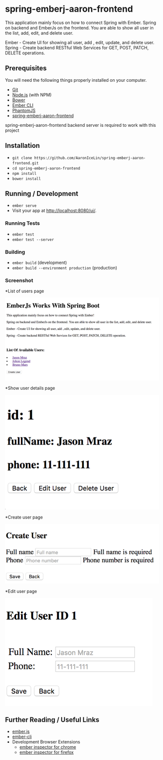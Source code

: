 # spring-emberj-aaron-frontend

This application mainly focus on how to connect Spring with Ember. Spring on backend and EmberJs on the frontend. You are able to show all user in the list, add, edit, and delete user.

Ember - Create UI for showing all user, add , edit, update, and delete user.
Spring - Create backend RESTful Web Services for GET, POST, PATCH, DELETE operations.

## Prerequisites

You will need the following things properly installed on your computer.

* [Git](https://git-scm.com/)
* [Node.js](https://nodejs.org/) (with NPM)
* [Bower](https://bower.io/)
* [Ember CLI](https://ember-cli.com/)
* [PhantomJS](http://phantomjs.org/)
* [spring-emberj-aaron-frontend](https://github.com/AaronIceLin/spring-emberj-aaron-frontend)

spring-emberj-aaron-frontend backend server is required to work with this project

## Installation

* `git clone https://github.com/AaronIceLin/spring-emberj-aaron-frontend.git`
* `cd spring-emberj-aaron-frontend`
* `npm install`
* `bower install`

## Running / Development

* `ember serve`
* Visit your app at [http://localhost:8080/ui/](http://localhost:8080/ui/).


### Running Tests

* `ember test`
* `ember test --server`

### Building

* `ember build` (development)
* `ember build --environment production` (production)

### Screenshot
*List of users page

![listUsers](https://github.com/AaronIceLin/spring-emberj-aaron-frontend/blob/master/spring-emberj-screenshot/list%20of%20users.png?raw=true)

*Show user details page

![showUserDetails](https://github.com/AaronIceLin/spring-emberj-aaron-frontend/blob/master/spring-emberj-screenshot/User%20detail.png?raw=true)

*Create user page

![createUser](https://github.com/AaronIceLin/spring-emberj-aaron-frontend/blob/master/spring-emberj-screenshot/Create%20user.png?raw=true)

*Edit user page

![editUser](https://github.com/AaronIceLin/spring-emberj-aaron-frontend/blob/master/spring-emberj-screenshot/Edit%20user.png?raw=true)


## Further Reading / Useful Links

* [ember.js](http://emberjs.com/)
* [ember-cli](https://ember-cli.com/)
* Development Browser Extensions
  * [ember inspector for chrome](https://chrome.google.com/webstore/detail/ember-inspector/bmdblncegkenkacieihfhpjfppoconhi)
  * [ember inspector for firefox](https://addons.mozilla.org/en-US/firefox/addon/ember-inspector/)
